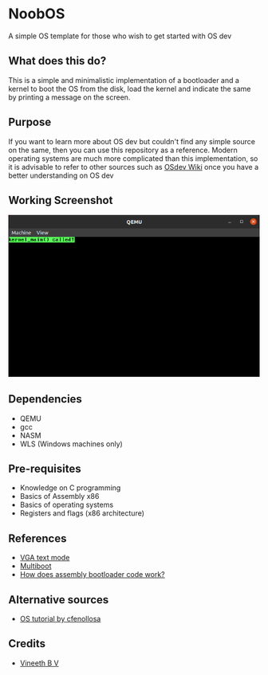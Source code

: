 # NoobOS

A simple OS template for those who wish to get started with OS dev

## What does this do?

This is a simple and minimalistic implementation of a bootloader and a kernel to boot the OS from the disk, load the kernel and indicate the same by printing a message on the screen.

## Purpose

If you want to learn more about OS dev but couldn't find any simple source on the same, then you can use this repository as a reference. Modern operating systems are much more complicated than this implementation, so it is advisable to refer to other sources such as [OSdev Wiki](https://wiki.osdev.org/Main_Page) once you have a better understanding on OS dev

## Working Screenshot

<img src="screenshot/NoobOS.png" alt="NoobOS" />

## Dependencies

- QEMU
- gcc
- NASM
- WLS (Windows machines only)

## Pre-requisites

- Knowledge on C programming
- Basics of Assembly x86
- Basics of operating systems
- Registers and flags (x86 architecture)

## References

- [VGA text mode](https://en.wikipedia.org/wiki/VGA_text_mode)
- [Multiboot](https://www.gnu.org/software/grub/manual/multiboot/multiboot.html)
- [How does assembly bootloader code work?](https://stackoverflow.com/questions/34183799/how-does-this-assembly-bootloader-code-work)

## Alternative sources

- [OS tutorial by cfenollosa](https://github.com/cfenollosa/os-tutorial)

## Credits

- [Vineeth B V](https://github.com/vinsdragonis)
